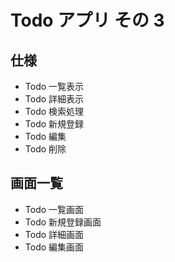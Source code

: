 # Todo アプリ その 3

## 仕様

- Todo 一覧表示
- Todo 詳細表示
- Todo 検索処理
- Todo 新規登録
- Todo 編集
- Todo 削除

## 画面一覧

- Todo 一覧画面
- Todo 新規登録画面
- Todo 詳細画面
- Todo 編集画面
